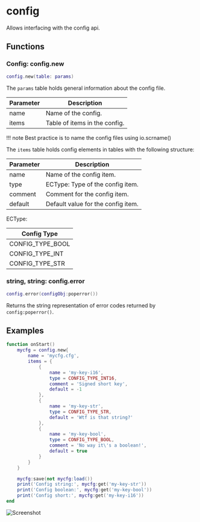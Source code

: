 # config

Allows interfacing with the config api.

## Functions

### Config: config.new 

```lua
config.new(table: params)
```

The ``params`` table holds general information about the config file.

| Parameter         | Description                               |
|-------------------|-------------------------------------------|
| name              | Name of the config.                       |
| items             | Table of items in the config.             |

!!! note
    Best practice is to name the config files using io.scrname()

The ``items`` table holds config elements in tables with the following structure:

| Parameter         | Description                               |
|-------------------|-------------------------------------------|
| name              | Name of the config item.                  |
| type              | ECType: Type of the config item.          |
| comment           | Comment for the config item.              |
| default           | Default value for the config item.        |

ECType:

| Config Type       |
|-------------------|
| CONFIG_TYPE_BOOL  |
| CONFIG_TYPE_INT   |
| CONFIG_TYPE_STR   |

### string, string: config.error

```lua
config.error(configObj:poperror())
```

Returns the string representation of error codes returned by ``config:poperror()``.

## Examples

```lua
function onStart()
	mycfg = config.new{
		name = 'mycfg.cfg',
		items = {
			{
				name = 'my-key-i16',
				type = CONFIG_TYPE_INT16,
				comment = 'Signed short key',
				default = -1
			},
			{
				name = 'my-key-str',
				type = CONFIG_TYPE_STR,
				default = 'Wtf is that string?'
			},
			{
				name = 'my-key-bool',
				type = CONFIG_TYPE_BOOL,
				comment = 'No way it\'s a boolean!',
				default = true
			}
		}
	}

	mycfg:save(not mycfg:load())
	print('Config string:', mycfg:get('my-key-str'))
	print('Config boolean:', mycfg:get('my-key-bool'))
	print('Config short:', mycfg:get('my-key-i16'))
end
```

![Screenshot](../../resources/mycfg.png)
